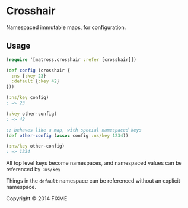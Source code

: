 # Crosshair

Namespaced immutable maps, for configuration.

## Usage

```clj
(require '[matross.crosshair :refer [crosshair]])

(def config (crosshair {
  :ns {:key 23}
  :default {:key 42}
}))

(:ns/key config)
; => 23

(:key other-config)
; => 42

;; behaves like a map, with special namespaced keys
(def other-config (assoc config :ns/key 1234))

(:ns/key other-config)
; => 1234
```

All top level keys become namespaces, and namespaced values can be referenced by `:ns/key`

Things in the `default` namespace can be referenced without an explicit namespace.

Copyright © 2014 FIXME
